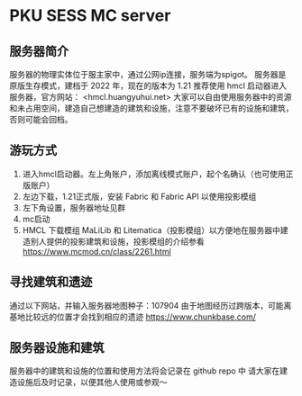 # PKU SESS MC server

## 服务器简介
服务器的物理实体位于服主家中，通过公网ip连接，服务端为spigot。
服务器是原版生存模式，建档于 2022 年，现在的版本为 1.21
推荐使用 hmcl 启动器进入服务器，官方网站： <hmcl.huangyuhui.net>
大家可以自由使用服务器中的资源和未占用空间，建造自己想建造的建筑和设施，注意不要破坏已有的设施和建筑，否则可能会回档。

## 游玩方式
1. 进入hmcl启动器。左上角账户，添加离线模式账户，起个名确认（也可使用正版账户）
2. 左边下载，1.21正式版，安装 Fabric 和 Fabric API 以使用投影模组
3. 左下角设置，服务器地址见群
4. mc启动
5. HMCL 下载模组 MaLiLib 和 Litematica（投影模组）以方便地在服务器中建造别人提供的投影建筑和设施，投影模组的介绍参看 https://www.mcmod.cn/class/2261.html

## 寻找建筑和遗迹
通过以下网站，并输入服务器地图种子：107904
由于地图经历过跨版本，可能离基地比较远的位置才会找到相应的遗迹
<https://www.chunkbase.com/>

## 服务器设施和建筑
服务器中的建筑和设施的位置和使用方法将会记录在 github repo 中
请大家在建造设施后及时记录，以便其他人使用或参观～
